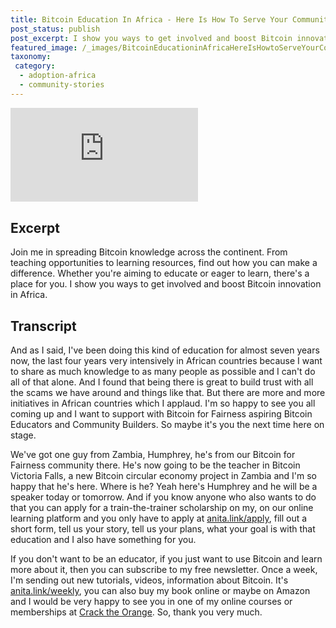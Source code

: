 ```yaml
---
title: Bitcoin Education In Africa - Here Is How To Serve Your Community
post_status: publish
post_excerpt: I show you ways to get involved and boost Bitcoin innovation in Africa.
featured_image: /_images/BitcoinEducationinAfricaHereIsHowtoServeYourCommunity.jpg
taxonomy:
 category:
  - adoption-africa
  - community-stories
---
```


<iframe src="https://player.vimeo.com/video/1021222279?badge=0&amp;autopause=0&amp;player_id=0&amp;app_id=58479" frameborder="0" allow="autoplay; fullscreen; picture-in-picture; clipboard-write; encrypted-media" title="Bitcoin Education in Africa: Here Is How to Serve Your Community"></iframe>

<div style="margin-bottom:30px;"></div>

## Excerpt

Join me in spreading Bitcoin knowledge across the continent. From teaching opportunities to learning resources, find out how you can make a difference. Whether you're aiming to educate or eager to learn, there's a place for you. I show you ways to get involved and boost Bitcoin innovation in Africa.

## Transcript

And as I said, I've been doing this kind of education for almost seven years now, the last four years very intensively in African countries because I want to share as much knowledge to as many people as possible and I can't do all of that alone. And I found that being there is great to build trust with all the scams we have around and things like that. But there are more and more initiatives in African countries which I applaud. I'm so happy to see you all coming up and I want to support with Bitcoin for Fairness aspiring Bitcoin Educators and Community Builders. So maybe it's you the next time here on stage.

We've got one guy from Zambia, Humphrey, he's from our Bitcoin for Fairness community there. He's now going to be the teacher in Bitcoin Victoria Falls, a new Bitcoin circular economy project in Zambia and I'm so happy that he's here. Where is he? Yeah here's Humphrey and he will be a speaker today or tomorrow. And if you know anyone who also wants to do that you can apply for a train-the-trainer scholarship on my, on our online learning platform and you only have to apply at [anita.link/apply](anita.link/apply), fill out a short form, tell us your story, tell us your plans, what your goal is with that education and I also have something for you.

If you don't want to be an educator, if you just want to use Bitcoin and learn more about it, then you can subscribe to my free newsletter. Once a week, I'm sending out new tutorials, videos, information about Bitcoin. It's [anita.link/weekly](anita.link/weekly), you can also buy my book online or maybe on Amazon and I would be very happy to see you in one of my online courses or memberships at [Crack the Orange](https://my.cracktheorange.com/). So, thank you very much.
